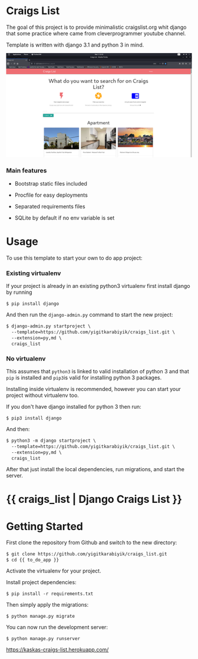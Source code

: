 
# Craigs List

The goal of this project is to provide minimalistic craigslist.org whit django that some practice where came from cleverprogrammer youtube channel. 

Template is written with django 3.1 and python 3 in mind.

![Default Home View](static/__screenshots/craigsSearch.png?raw=true "Title")

### Main features

* Bootstrap static files included

* Procfile for easy deployments

* Separated requirements files

* SQLite by default if no env variable is set

# Usage

To use this template to start your own to do app project:

### Existing virtualenv

If your project is already in an existing python3 virtualenv first install django by running

    $ pip install django
    
And then run the `django-admin.py` command to start the new project:

    $ django-admin.py startproject \
      --template=https://github.com/yigitkarabiyik/craigs_list.git \
      --extension=py,md \
      craigs_list
      
### No virtualenv

This assumes that `python3` is linked to valid installation of python 3 and that `pip` is installed and `pip3`is valid
for installing python 3 packages.

Installing inside virtualenv is recommended, however you can start your project without virtualenv too.

If you don't have django installed for python 3 then run:

    $ pip3 install django
    
And then:

    $ python3 -m django startproject \
      --template=https://github.com/yigitkarabiyik/craigs_list.git \
      --extension=py,md \
      craigs_list
      
      
After that just install the local dependencies, run migrations, and start the server.

# {{ craigs_list | Django Craigs List }}

# Getting Started

First clone the repository from Github and switch to the new directory:

    $ git clone https://github.com/yigitkarabiyik/craigs_list.git
    $ cd {{ to_do_app }}
    
Activate the virtualenv for your project.
    
Install project dependencies:

    $ pip install -r requirements.txt
    
    
Then simply apply the migrations:

    $ python manage.py migrate
    

You can now run the development server:

    $ python manage.py runserver
    

https://kaskas-craigs-list.herokuapp.com/
